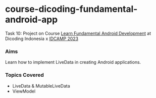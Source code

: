 # course-dicoding-fundamental-android-app
Task 10: Project on Course [Learn Fundamental Android Development](https://www.dicoding.com/academies/14) at Dicoding Indonesia x [IDCAMP 2023](https://idcamp.ioh.co.id/)

### Aims
Learn how to implement LiveData in creating Android applications.

### Topics Covered
- LiveData & MutableLiveData
- ViewModel